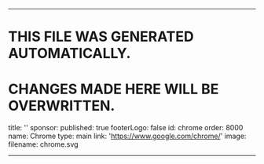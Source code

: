 ----

# THIS FILE WAS GENERATED AUTOMATICALLY.
# CHANGES MADE HERE WILL BE OVERWRITTEN.

title: ''
sponsor:
  published: true
  footerLogo: false
  id: chrome
  order: 8000
  name: Chrome
  type: main
  link: 'https://www.google.com/chrome/'
  image:
    filename: chrome.svg

----

